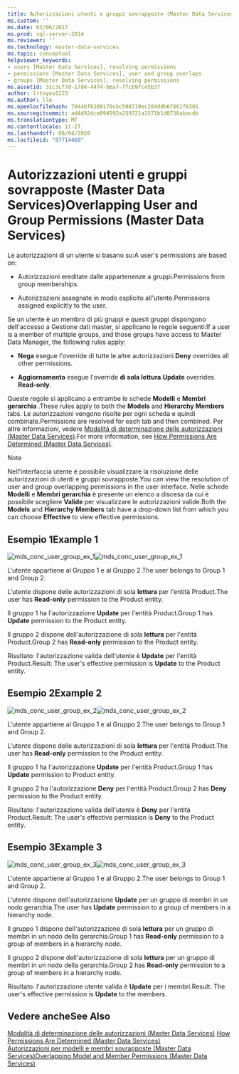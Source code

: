 ```yaml
---
title: Autorizzazioni utenti e gruppi sovrapposte (Master Data Services) | Microsoft Docs
ms.custom: ''
ms.date: 03/06/2017
ms.prod: sql-server-2014
ms.reviewer: ''
ms.technology: master-data-services
ms.topic: conceptual
helpviewer_keywords:
- users [Master Data Services], resolving permissions
- permissions [Master Data Services], user and group overlaps
- groups [Master Data Services], resolving permissions
ms.assetid: 31c3cf7d-17d4-4474-b6a7-ffcb9fc45b37
author: lrtoyou1223
ms.author: lle
ms.openlocfilehash: 7044bf6260170cbc598719ec204ddb6f861f6301
ms.sourcegitcommit: ad4d92dce894592a259721a1571b1d8736abacdb
ms.translationtype: MT
ms.contentlocale: it-IT
ms.lasthandoff: 08/04/2020
ms.locfileid: "87714460"
---
```

# <a name="overlapping-user-and-group-permissions-master-data-services"></a><span data-ttu-id="2c55b-102">Autorizzazioni utenti e gruppi sovrapposte (Master Data Services)</span><span class="sxs-lookup"><span data-stu-id="2c55b-102">Overlapping User and Group Permissions (Master Data Services)</span></span>
  <span data-ttu-id="2c55b-103">Le autorizzazioni di un utente si basano su:</span><span class="sxs-lookup"><span data-stu-id="2c55b-103">A user's permissions are based on:</span></span>  
  
-   <span data-ttu-id="2c55b-104">Autorizzazioni ereditate dalle appartenenze a gruppi.</span><span class="sxs-lookup"><span data-stu-id="2c55b-104">Permissions from group memberships.</span></span>  
  
-   <span data-ttu-id="2c55b-105">Autorizzazioni assegnate in modo esplicito all'utente.</span><span class="sxs-lookup"><span data-stu-id="2c55b-105">Permissions assigned explicitly to the user.</span></span>  
  
 <span data-ttu-id="2c55b-106">Se un utente è un membro di più gruppi e questi gruppi dispongono dell'accesso a Gestione dati master, si applicano le regole seguenti:</span><span class="sxs-lookup"><span data-stu-id="2c55b-106">If a user is a member of multiple groups, and those groups have access to Master Data Manager, the following rules apply:</span></span>  
  
-   <span data-ttu-id="2c55b-107">**Nega** esegue l'override di tutte le altre autorizzazioni.</span><span class="sxs-lookup"><span data-stu-id="2c55b-107">**Deny** overrides all other permissions.</span></span>  
  
-   <span data-ttu-id="2c55b-108">**Aggiornamento** esegue l'override **di sola lettura**.</span><span class="sxs-lookup"><span data-stu-id="2c55b-108">**Update** overrides **Read-only**.</span></span>  
  
 <span data-ttu-id="2c55b-109">Queste regole si applicano a entrambe le schede **Modelli** e **Membri gerarchia** .</span><span class="sxs-lookup"><span data-stu-id="2c55b-109">These rules apply to both the **Models** and **Hierarchy Members** tabs.</span></span> <span data-ttu-id="2c55b-110">Le autorizzazioni vengono risolte per ogni scheda e quindi combinate.</span><span class="sxs-lookup"><span data-stu-id="2c55b-110">Permissions are resolved for each tab and then combined.</span></span> <span data-ttu-id="2c55b-111">Per altre informazioni, vedere [Modalità di determinazione delle autorizzazioni &#40;Master Data Services&#41;](how-permissions-are-determined-master-data-services.md).</span><span class="sxs-lookup"><span data-stu-id="2c55b-111">For more information, see [How Permissions Are Determined &#40;Master Data Services&#41;](how-permissions-are-determined-master-data-services.md).</span></span>  
  
> [!NOTE]  
>  <span data-ttu-id="2c55b-112">Nell'interfaccia utente è possibile visualizzare la risoluzione delle autorizzazioni di utenti e gruppi sovrapposte.</span><span class="sxs-lookup"><span data-stu-id="2c55b-112">You can view the resolution of user and group overlapping permissions in the user interface.</span></span> <span data-ttu-id="2c55b-113">Nelle schede **Modelli** e **Membri gerarchia** è presente un elenco a discesa da cui è possibile scegliere **Valide** per visualizzare le autorizzazioni valide.</span><span class="sxs-lookup"><span data-stu-id="2c55b-113">Both the **Models** and **Hierarchy Members** tab have a drop-down list from which you can choose **Effective** to view effective permissions.</span></span>  
  
## <a name="example-1"></a><span data-ttu-id="2c55b-114">Esempio 1</span><span class="sxs-lookup"><span data-stu-id="2c55b-114">Example 1</span></span>  
 <span data-ttu-id="2c55b-115">![mds_conc_user_group_ex_1](../../2014/master-data-services/media/mds-conc-user-group-ex-1.gif "mds_conc_user_group_ex_1")</span><span class="sxs-lookup"><span data-stu-id="2c55b-115">![mds_conc_user_group_ex_1](../../2014/master-data-services/media/mds-conc-user-group-ex-1.gif "mds_conc_user_group_ex_1")</span></span>  
  
 <span data-ttu-id="2c55b-116">L'utente appartiene al Gruppo 1 e al Gruppo 2.</span><span class="sxs-lookup"><span data-stu-id="2c55b-116">The user belongs to Group 1 and Group 2.</span></span>  
  
 <span data-ttu-id="2c55b-117">L'utente dispone delle autorizzazioni di sola **lettura** per l'entità Product.</span><span class="sxs-lookup"><span data-stu-id="2c55b-117">The user has **Read-only** permission to the Product entity.</span></span>  
  
 <span data-ttu-id="2c55b-118">Il gruppo 1 ha l'autorizzazione **Update** per l'entità Product.</span><span class="sxs-lookup"><span data-stu-id="2c55b-118">Group 1 has **Update** permission to the Product entity.</span></span>  
  
 <span data-ttu-id="2c55b-119">Il gruppo 2 dispone dell'autorizzazione di sola **lettura** per l'entità Product.</span><span class="sxs-lookup"><span data-stu-id="2c55b-119">Group 2 has **Read-only** permission to the Product entity.</span></span>  
  
 <span data-ttu-id="2c55b-120">Risultato: l'autorizzazione valida dell'utente è **Update** per l'entità Product.</span><span class="sxs-lookup"><span data-stu-id="2c55b-120">Result: The user's effective permission is **Update** to the Product entity.</span></span>  
  
## <a name="example-2"></a><span data-ttu-id="2c55b-121">Esempio 2</span><span class="sxs-lookup"><span data-stu-id="2c55b-121">Example 2</span></span>  
 <span data-ttu-id="2c55b-122">![mds_conc_user_group_ex_2](../../2014/master-data-services/media/mds-conc-user-group-ex-2.gif "mds_conc_user_group_ex_2")</span><span class="sxs-lookup"><span data-stu-id="2c55b-122">![mds_conc_user_group_ex_2](../../2014/master-data-services/media/mds-conc-user-group-ex-2.gif "mds_conc_user_group_ex_2")</span></span>  
  
 <span data-ttu-id="2c55b-123">L'utente appartiene al Gruppo 1 e al Gruppo 2.</span><span class="sxs-lookup"><span data-stu-id="2c55b-123">The user belongs to Group 1 and Group 2.</span></span>  
  
 <span data-ttu-id="2c55b-124">L'utente dispone delle autorizzazioni di sola **lettura** per l'entità Product.</span><span class="sxs-lookup"><span data-stu-id="2c55b-124">The user has **Read-only** permission to the Product entity.</span></span>  
  
 <span data-ttu-id="2c55b-125">Il gruppo 1 ha l'autorizzazione **Update** per l'entità Product.</span><span class="sxs-lookup"><span data-stu-id="2c55b-125">Group 1 has **Update** permission to Product entity.</span></span>  
  
 <span data-ttu-id="2c55b-126">Il gruppo 2 ha l'autorizzazione **Deny** per l'entità Product.</span><span class="sxs-lookup"><span data-stu-id="2c55b-126">Group 2 has **Deny** permission to the Product entity.</span></span>  
  
 <span data-ttu-id="2c55b-127">Risultato: l'autorizzazione valida dell'utente è **Deny** per l'entità Product.</span><span class="sxs-lookup"><span data-stu-id="2c55b-127">Result: The user's effective permission is **Deny** to the Product entity.</span></span>  
  
## <a name="example-3"></a><span data-ttu-id="2c55b-128">Esempio 3</span><span class="sxs-lookup"><span data-stu-id="2c55b-128">Example 3</span></span>  
 <span data-ttu-id="2c55b-129">![mds_conc_user_group_ex_3](../../2014/master-data-services/media/mds-conc-user-group-ex-3.gif "mds_conc_user_group_ex_3")</span><span class="sxs-lookup"><span data-stu-id="2c55b-129">![mds_conc_user_group_ex_3](../../2014/master-data-services/media/mds-conc-user-group-ex-3.gif "mds_conc_user_group_ex_3")</span></span>  
  
 <span data-ttu-id="2c55b-130">L'utente appartiene al Gruppo 1 e al Gruppo 2.</span><span class="sxs-lookup"><span data-stu-id="2c55b-130">The user belongs to Group 1 and Group 2.</span></span>  
  
 <span data-ttu-id="2c55b-131">L'utente dispone dell'autorizzazione **Update** per un gruppo di membri in un nodo gerarchia.</span><span class="sxs-lookup"><span data-stu-id="2c55b-131">The user has **Update** permission to a group of members in a hierarchy node.</span></span>  
  
 <span data-ttu-id="2c55b-132">Il gruppo 1 dispone dell'autorizzazione di sola **lettura** per un gruppo di membri in un nodo della gerarchia.</span><span class="sxs-lookup"><span data-stu-id="2c55b-132">Group 1 has **Read-only** permission to a group of members in a hierarchy node.</span></span>  
  
 <span data-ttu-id="2c55b-133">Il gruppo 2 dispone dell'autorizzazione di sola **lettura** per un gruppo di membri in un nodo della gerarchia.</span><span class="sxs-lookup"><span data-stu-id="2c55b-133">Group 2 has **Read-only** permission to a group of members in a hierarchy node.</span></span>  
  
 <span data-ttu-id="2c55b-134">Risultato: l'autorizzazione utente valida è **Update** per i membri.</span><span class="sxs-lookup"><span data-stu-id="2c55b-134">Result: The user's effective permission is **Update** to the members.</span></span>  
  
## <a name="see-also"></a><span data-ttu-id="2c55b-135">Vedere anche</span><span class="sxs-lookup"><span data-stu-id="2c55b-135">See Also</span></span>  
 <span data-ttu-id="2c55b-136">[Modalità di determinazione delle autorizzazioni &#40;Master Data Services&#41;](how-permissions-are-determined-master-data-services.md) </span><span class="sxs-lookup"><span data-stu-id="2c55b-136">[How Permissions Are Determined &#40;Master Data Services&#41;](how-permissions-are-determined-master-data-services.md) </span></span>  
 [<span data-ttu-id="2c55b-137">Autorizzazioni per modelli e membri sovrapposte &#40;Master Data Services&#41;</span><span class="sxs-lookup"><span data-stu-id="2c55b-137">Overlapping Model and Member Permissions &#40;Master Data Services&#41;</span></span>](../../2014/master-data-services/overlapping-model-and-member-permissions-master-data-services.md)  
  
  
